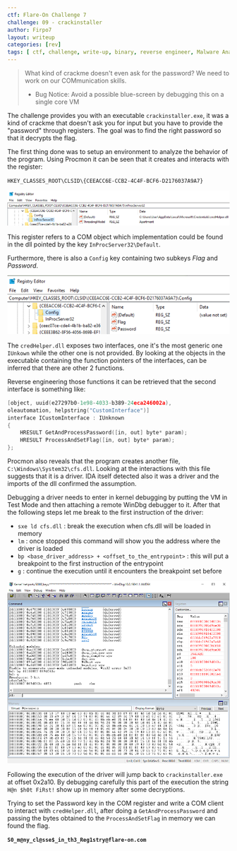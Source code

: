 ```yaml
---
ctf: Flare-On Challenge 7
challenge: 09 - crackinstaller
author: Firpo7
layout: writeup
categories: [rev]
tags: [ ctf, challenge, write-up, binary, reverse engineer, Malware Analysis]
---
```


>What kind of crackme doesn't even ask for the password? We need to work on our COMmunication skills.
>
>* Bug Notice: Avoid a possible blue-screen by debugging this on a single core VM


The challenge provides you with an executable `crackinstaller.exe`, it was a kind of crackme that doesn't ask you for input but you have to provide the "password" through registers. The goal was to find the right password so that it decrypts the flag.

The first thing done was to setup an environment to analyze the behavior of the program. Using Procmon it can be seen that it creates and interacts with the register:

`HKEY_CLASSES_ROOT\CLSID\{CEEACC6E-CCB2-4C4F-BCF6-D2176037A9A7}`

![COM register](/images/writeups/FlareOn7/crackinstaller/com.png)

This register refers to a COM object which implementation could be found in the dll pointed by the key `InProcServer32\Default`.

Furthermore, there is also a `Config` key containing two subkeys _Flag_ and _Password_.

![Flag and Password keys](/images/writeups/FlareOn7/crackinstaller/flag_pwd_reg.png)

The `credHelper.dll` exposes two interfaces, one it's the most generic one `IUnkown` while the other one is not provided. By looking at the objects in the executable containing the function pointers of the interfaces, can be inferred that there are other 2 functions.

Reverse engineering those functions it can be retrieved that the second interface is something like:

```cpp
[object, uuid(e27297b0-1e98-4033-b389-24eca246002a),
oleautomation, helpstring("CustomInterface")]
interface ICustomInterface : IUnknown
{
    HRESULT GetAndProcessPassword([in, out] byte* param);
    HRESULT ProcessAndSetFlag([in, out] byte* param);
};
```

Procmon also reveals that the program creates another file, `C:\Windows\System32\cfs.dll`. Looking at the interactions with this file suggests that it is a driver. IDA itself detected also it was a driver and the imports of the dll confirmed the assumption.

Debugging a driver needs to enter in kernel debugging by putting the VM in Test Mode and then attaching a remote WinDbg debugger to it. After that the following steps let me break to the first instruction of the driver:
* `sxe ld cfs.dll` : break the execution when cfs.dll will be loaded in memory
* `lm` : once stopped this command will show you the address where the driver is loaded
* `bp <base_driver_address> + <offset_to_the_entrypoint>` : this will put a breakpoint to the first instruction of the entrypoint
* `g` : continue the execution until it encounters the breakpoint set before

![WinDbg Driver Debugging](/images/writeups/FlareOn7/crackinstaller/windbg.png)

Following the execution of the driver will jump back to `crackinstaller.exe` at offset 0x2a10. By debugging carefully this part of the execution the string `H@n $h0t FiRst!` show up in memory after some decryptions.

Trying to set the Password key in the COM register and write a COM client to interact with `credHelper.dll`, after doing a `GetAndProcessPassword` and passing the bytes obtained to the `ProcessAndSetFlag` in memory we can found the flag.

**`S0_m@ny_cl@sse$_in_th3_Reg1stry@flare-on.com`**
